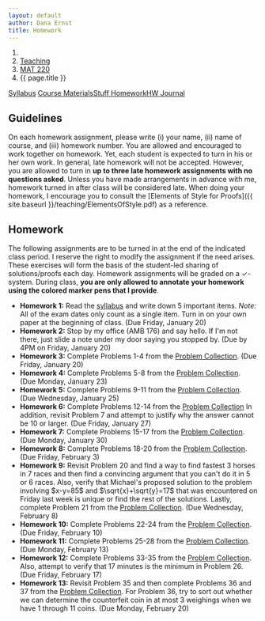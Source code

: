 ```yaml
---
layout: default
author: Dana Ernst
title: Homework
---
```


<ol class="breadcrumb">
  <li><a href="/"><i class="fa fa-home"></i></a></li>
  <li><a href="/teaching/">Teaching</a></li>
  <li><a href="/teaching/mat220s17">MAT 220</a></li>
  <li class="active">{{ page.title }}</li>
</ol>

<div class="row">
<div class="col-xs-12">
<div class="btn-group btn-group-justified">
<a class="btn btn-default btn-success" href="{{site.baseurl}}/teaching/mat220s17/syllabus/">Syllabus</a>
<a class="btn btn-default btn-primary" href="{{site.baseurl}}/teaching/mat220s17/materials/">
<span class="hidden-xs">Course Materials</span><span class="visible-xs">Stuff</span>
</a>
<a class="btn btn-default btn-warning" href="{{site.baseurl}}/teaching/mat220s17/homework/">
<span class="hidden-xs">Homework</span><span class="visible-xs">HW</span>
</a>
<a class="btn btn-default btn-info" href="{{site.baseurl}}/teaching/mat220s17/journal/">Journal</a>
</div>
</div>
</div>

## Guidelines ##
On each homework assignment, please write (i) your name, (ii) name of course, and (iii) homework number. You are allowed and encouraged to work together on homework. Yet, each student is expected to turn in his or her own work. In general, late homework will not be accepted. However, you are allowed to turn in **up to three late homework assignments with no questions asked**. Unless you have made arrangements in advance with me, homework turned in after class will be considered late. When doing your homework, I encourage you to consult the [Elements of Style for Proofs]({{ site.baseurl }}/teaching/ElementsOfStyle.pdf) as a reference.

## Homework ##
The following assignments are to be turned in at the end of the indicated class period.  I reserve the right to modify the assignment if the need arises.  These exercises will form the basis of the student-led sharing of solutions/proofs each day.  Homework assignments will be graded on a $\checkmark$-system.  During class, **you are only allowed to annotate your homework using the colored marker pens that I provide**.

<ul class="fa-ul">
  <li><i class="fa-li fa fa-pencil-square-o"></i><b>Homework 1:</b> Read the <a href="{{site.baseurl}}/teaching/mat220s17/syllabus/">syllabus</a> and write down 5 important items.  <i>Note:</i>  All of the exam dates only count as a single item.  Turn in on your own paper at the beginning of class. (Due Friday, January 20)</li>
  <li><i class="fa-li fa fa-pencil-square-o"></i><b>Homework 2:</b> Stop by my office (AMB 176) and say hello. If I'm not there, just slide a note under my door saying you stopped by. (Due by 4PM on Friday, January 20)</li>
  <li><i class="fa-li fa fa-pencil-square-o"></i><b>Homework 3:</b> Complete Problems 1-4 from the <a href="https://dcernst.github.io/teaching/mat220s17/220ProblemCollection.pdf">Problem Collection</a>. (Due Friday, January 20)</li>
  <li><i class="fa-li fa fa-pencil-square-o"></i><b>Homework 4:</b> Complete Problems 5-8 from the <a href="https://dcernst.github.io/teaching/mat220s17/220ProblemCollection.pdf">Problem Collection</a>. (Due Monday, January 23)</li>
  <li><i class="fa-li fa fa-pencil-square-o"></i><b>Homework 5:</b> Complete Problems 9-11 from the <a href="https://dcernst.github.io/teaching/mat220s17/220ProblemCollection.pdf">Problem Collection</a>. (Due Wednesday, January 25)</li>
  <li><i class="fa-li fa fa-pencil-square-o"></i><b>Homework 6:</b> Complete Problems 12-14 from the <a href="https://dcernst.github.io/teaching/mat220s17/220ProblemCollection.pdf">Problem Collection</a> In addition, revisit Problem 7 and attempt to justify why the answer cannot be 10 or larger. (Due Friday, January 27)</li>
  <li><i class="fa-li fa fa-pencil-square-o"></i><b>Homework 7:</b> Complete Problems 15-17 from the <a href="https://dcernst.github.io/teaching/mat220s17/220ProblemCollection.pdf">Problem Collection</a>. (Due Monday, January 30)</li>
  <li><i class="fa-li fa fa-pencil-square-o"></i><b>Homework 8:</b> Complete Problems 18-20 from the <a href="https://dcernst.github.io/teaching/mat220s17/220ProblemCollection.pdf">Problem Collection</a>. (Due Friday, February 3)</li>
  <li><i class="fa-li fa fa-pencil-square-o"></i><b>Homework 9:</b> Revisit Problem 20 and find a way to find fastest 3 horses in 7 races and then find a convincing argument that you can't do it in 5 or 6 races.  Also, verify that Michael's proposed solution to the problem involving $x-y=85$ and $\sqrt{x}+\sqrt{y}=17$ that was encountered on Friday last week is unique or find the rest of the solutions.  Lastly, complete Problem 21 from the <a href="https://dcernst.github.io/teaching/mat220s17/220ProblemCollection.pdf">Problem Collection</a>. (Due Wednesday, February 8)</li>
  <li><i class="fa-li fa fa-pencil-square-o"></i><b>Homework 10:</b> Complete Problems 22-24 from the <a href="https://dcernst.github.io/teaching/mat220s17/220ProblemCollection.pdf">Problem Collection</a>. (Due Friday, February 10)</li>
  <li><i class="fa-li fa fa-pencil-square-o"></i><b>Homework 11:</b> Complete Problems 25-28 from the <a href="https://dcernst.github.io/teaching/mat220s17/220ProblemCollection.pdf">Problem Collection</a>. (Due Monday, February 13)</li>
  <li><i class="fa-li fa fa-pencil-square-o"></i><b>Homework 12:</b> Complete Problems 33-35 from the <a href="https://dcernst.github.io/teaching/mat220s17/220ProblemCollection.pdf">Problem Collection</a>. Also, attempt to verify that 17 minutes is the minimum in Problem 26. (Due Friday, February 17)</li>
  <li><i class="fa-li fa fa-pencil-square-o"></i><b>Homework 13:</b> Revisit Problem 35 and then complete Problems 36 and 37 from the <a href="https://dcernst.github.io/teaching/mat220s17/220ProblemCollection.pdf">Problem Collection</a>. For Problem 36, try to sort out whether we can determine the counterfeit coin in at most 3 weighings when we have 1 through 11 coins. (Due Monday, February 20)</li>
</ul>

